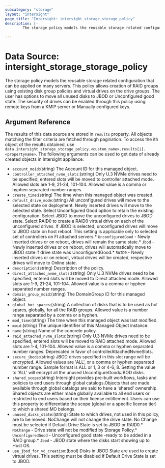 ```yaml
---
subcategory: "storage"
layout: "intersight"
page_title: "Intersight: intersight_storage_storage_policy"
description: |-
        The storage policy models the reusable storage related configuration that can be applied on many servers. This policy allows creation of RAID groups using existing disk group policies and virtual drives on the drive groups. The user has options to move all unused disks to JBOD or Unconfigured good state. The security of drives can be enabled through this policy using remote keys from a KMIP server or Manually configured keys.

---
```


# Data Source: intersight_storage_storage_policy
The storage policy models the reusable storage related configuration that can be applied on many servers. This policy allows creation of RAID groups using existing disk group policies and virtual drives on the drive groups. The user has options to move all unused disks to JBOD or Unconfigured good state. The security of drives can be enabled through this policy using remote keys from a KMIP server or Manually configured keys.
## Argument Reference
The results of this data source are stored in `results` property.
All objects matching the filter criteria are fetched through pagination.
To access the ith object of the results obtained, use `data.intersight_storage_storage_policy.<custom_name>.results[i].<propertyname>`.
The following arguments can be used to get data of already created objects in Intersight appliance:
* `account_moid`:(string) The Account ID for this managed object. 
* `controller_attached_nvme_slots`:(string) Only U.3 NVMe drives need to be specified, entered slots will be moved to controller attached mode. Allowed slots are 1-9, 21-24, 101-104. Allowed value is a comma or hyphen separated number ranges. 
* `create_time`:(string) The time when this managed object was created. 
* `default_drive_mode`:(string) All unconfigured drives will move to the selected state on deployment. Newly inserted drives will move to the selected state. Select Unconfigured Good option to retain the existing configuration. Select JBOD to move the unconfigured drives to JBOD state. Select RAID0 to create a RAID0 virtual drive on each of the unconfigured drives. If JBOD is selected, unconfigured drives will move to JBOD state on host reboot. This setting is applicable only to selected set of controllers on FI attached servers.* `UnconfiguredGood` - Newly inserted drives or on reboot, drives will remain the same state.* `Jbod` - Newly inserted drives or on reboot, drives will automatically move to JBOD state if drive state was UnconfiguredGood.* `RAID0` - Newly inserted drives or on reboot, virtual drives will be created, respective drives will move to Online state. 
* `description`:(string) Description of the policy. 
* `direct_attached_nvme_slots`:(string) Only U.3 NVMe drives need to be specified, entered slots will be moved to Direct attached mode. Allowed slots are 1-9, 21-24, 101-104. Allowed value is a comma or hyphen separated number ranges. 
* `domain_group_moid`:(string) The DomainGroup ID for this managed object. 
* `global_hot_spares`:(string) A collection of disks that is to be used as hot spares, globally, for all the RAID groups. Allowed value is a number range separated by a comma or a hyphen. 
* `mod_time`:(string) The time when this managed object was last modified. 
* `moid`:(string) The unique identifier of this Managed Object instance. 
* `name`:(string) Name of the concrete policy. 
* `raid_attached_nvme_slots`:(string) Only U.3 NVMe drives need to be specified, entered slots will be moved to RAID attached mode. Allowed slots are 1-4, 101-104. Allowed value is a comma or hyphen separated number ranges. Deprecated in favor of controllerAttachedNvmeSlots. 
* `secure_jbods`:(string) JBOD drives specified in this slot range will be encrypted. Allowed values are 'ALL', or a comma or hyphen separated number range. Sample format is ALL or 1, 3 or 4-6, 8. Setting the value to 'ALL' will encrypt all the unused UnconfigureGood/JBOD disks. 
* `shared_scope`:(string) Intersight provides pre-built workflows, tasks and policies to end users through global catalogs.Objects that are made available through global catalogs are said to have a 'shared' ownership. Shared objects are either made globally available to all end users or restricted to end users based on their license entitlement. Users can use this property to differentiate the scope (global or a specific license tier) to which a shared MO belongs. 
* `unused_disks_state`:(string) State to which drives, not used in this policy, are to be moved. NoChange will not change the drive state. No Change must be selected if Default Drive State is set to JBOD or RAID0.* `NoChange` - Drive state will not be modified by Storage Policy.* `UnconfiguredGood` - Unconfigured good state -ready to be added in a RAID group.* `Jbod` - JBOD state where the disks start showing up to Host OS. 
* `use_jbod_for_vd_creation`:(bool) Disks in JBOD State are used to create virtual drives. This setting must be disabled if Default Drive State is set to JBOD. 
 
